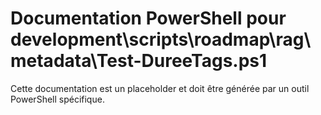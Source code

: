 # Documentation PowerShell pour development\scripts\roadmap\rag\metadata\Test-DureeTags.ps1

Cette documentation est un placeholder et doit être générée par un outil PowerShell spécifique.
